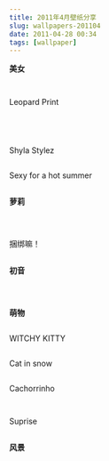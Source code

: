 ```yaml
---
title: 2011年4月壁纸分享
slug: wallpapers-201104
date: 2011-04-28 00:34
tags: [wallpaper]
---
```


**美女**

<a href="http://people.desktopnexus.com/wallpaper/650721/"><img src="http://static.desktopnexus.com/thumbnails/650721-bigthumbnail.jpg" border="0" alt="" /></a>

<a href="http://abstract.desktopnexus.com/wallpaper/650800/"><img src="http://static.desktopnexus.com/thumbnails/650800-bigthumbnail.jpg" border="0" alt="" /></a>

Leopard Print

<a href="http://anime.desktopnexus.com/wallpaper/650369/"><img src="http://static.desktopnexus.com/thumbnails/650369-bigthumbnail.jpg" border="0" alt="" /></a>

<a href="http://people.desktopnexus.com/wallpaper/577523/"><img src="http://static.desktopnexus.com/thumbnails/577523-bigthumbnail.jpg" border="0" alt="" /></a>

<a href="http://people.desktopnexus.com/wallpaper/640627/"><img src="http://static.desktopnexus.com/thumbnails/640627-bigthumbnail.jpg" border="0" alt="" /></a>

<a href="http://people.desktopnexus.com/wallpaper/416334/"><img src="http://static.desktopnexus.com/thumbnails/416334-bigthumbnail.jpg" border="0" alt="" /></a>

Shyla Stylez

<a href="http://people.desktopnexus.com/wallpaper/404024/"><img src="http://static.desktopnexus.com/thumbnails/404024-bigthumbnail.jpg" border="0" alt="" /></a>

Sexy for a hot summer

<a href="http://people.desktopnexus.com/wallpaper/337163/"><img src="http://static.desktopnexus.com/thumbnails/337163-bigthumbnail.jpg" border="0" alt="" /></a>

**萝莉**

<a href="http://anime.desktopnexus.com/wallpaper/233912/"><img src="http://static.desktopnexus.com/thumbnails/233912-bigthumbnail.jpg" border="0" alt="" /></a>

<a href="http://anime.desktopnexus.com/wallpaper/649282/"><img src="http://static.desktopnexus.com/thumbnails/649282-bigthumbnail.jpg" border="0" alt="" /></a>

<a href="http://anime.desktopnexus.com/wallpaper/646843/"><img src="http://static.desktopnexus.com/thumbnails/646843-bigthumbnail.jpg" border="0" alt="" /></a>

捆绑嘛！

<a href="http://anime.desktopnexus.com/wallpaper/346506/"><img src="http://static.desktopnexus.com/thumbnails/346506-bigthumbnail.jpg" border="0" alt="" /></a>

**初音**

<a href="http://anime.desktopnexus.com/wallpaper/651104/"><img src="http://static.desktopnexus.com/thumbnails/651104-bigthumbnail.jpg" border="0" alt="" /></a>

<a href="http://anime.desktopnexus.com/wallpaper/647759/"><img src="http://static.desktopnexus.com/thumbnails/647759-bigthumbnail.jpg" border="0" alt="" /></a>

<a href="http://anime.desktopnexus.com/wallpaper/650125/"><img src="http://static.desktopnexus.com/thumbnails/650125-bigthumbnail.jpg" border="0" alt="" /></a>

**萌物**

<a href="http://animals.desktopnexus.com/wallpaper/650982/"><img src="http://static.desktopnexus.com/thumbnails/650982-bigthumbnail.jpg" border="0" alt="" /></a>

WITCHY KITTY

<a href="http://animals.desktopnexus.com/wallpaper/649949/"><img src="http://static.desktopnexus.com/thumbnails/649949-bigthumbnail.jpg" border="0" alt="" /></a>

Cat in snow

<a href="http://animals.desktopnexus.com/wallpaper/214640/"><img src="http://static.desktopnexus.com/thumbnails/214640-bigthumbnail.jpg" border="0" alt="" /></a>

Cachorrinho

<a href="http://animals.desktopnexus.com/wallpaper/35392/"><img src="http://static.desktopnexus.com/thumbnails/35392-bigthumbnail.jpg" border="0" alt="" /></a>

<a href="http://animals.desktopnexus.com/wallpaper/586323/"><img src="http://static.desktopnexus.com/thumbnails/586323-bigthumbnail.jpg" border="0" alt="" /></a>

Suprise

<a href="http://animals.desktopnexus.com/wallpaper/35257/"><img src="http://static.desktopnexus.com/thumbnails/35257-bigthumbnail.jpg" border="0" alt="" /></a>

**风景**

<a href="http://nature.desktopnexus.com/wallpaper/649931/"><img src="http://static.desktopnexus.com/thumbnails/649931-bigthumbnail.jpg" border="0" alt="" /></a>

<a href="http://nature.desktopnexus.com/wallpaper/20507/"><img src="http://static.desktopnexus.com/thumbnails/20507-bigthumbnail.jpg" border="0" alt="" /></a>

<a href="http://nature.desktopnexus.com/wallpaper/649835/"><img src="http://static.desktopnexus.com/thumbnails/649835-bigthumbnail.jpg" border="0" alt="" /></a>

<a href="http://nature.desktopnexus.com/wallpaper/648968/"><img src="http://static.desktopnexus.com/thumbnails/648968-bigthumbnail.jpg" border="0" alt="" /></a>

<a href="http://nature.desktopnexus.com/wallpaper/23291/"><img src="http://static.desktopnexus.com/thumbnails/23291-bigthumbnail.jpg" border="0" alt="" /></a>
